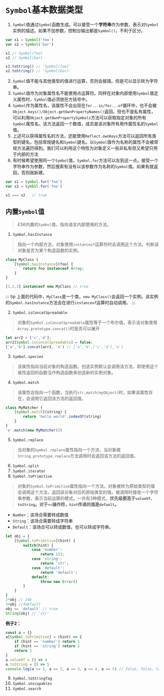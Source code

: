 # `Symbol`基本数据类型
1. `Symbol`值通过`Symbol`函数生成。可以接受一个**字符串**作为参数，表示对`Symbol`实例的描述。如果不加参数，控制台输出都是`Symbol()`，不利于区分。
```js
var s1 = Symbol('foo')
var s2 = Symbol('bar')

s1 // Symbol(foo)
s2 // Symbol(bar)

s1.toString() // 'Symbol(foo)'
s2.toString() // 'Symbol(bar)'
```

2. `Symbol`值不能与其他类型的值进行运算，否则会报错。但是可以显示转为字符串。
3. `Symbol`值作为对象属性名不能使用点运算符。同样在对象内部使用`Symbol`值定义属性时，`Symbol`值必须放在方括号中。
4. `Symbol`作为属性名，该属性不会出现在`for...in/for...of`循环中，也不会被`Object.keys()/Object.getOwnPropertyNames()`返回。但也不是私有属性，可以利用`Object.getOwnPropertySymbols`方法可以获取指定对象的所有`Symbol`属性名，该方法返回一个数值，成员是该对象所有用作属性名的`Symbol`值。
5. 上述可以获得属性名的方法，还能使用`Reflect.ownKeys`方法可以返回所有类型的键名，包括常规键名和`Symbol`键名。以`Symbol`值作为名称的属性不会被常规方法遍历得到。我们可以利用这个特性为对象定义一些非私有但又希望只用于内部的方法
6. 有时候希望使用同一个`Symbol`值，`Symbol.for`方法可以左到这一点。接受一个字符串作为参数，然后搜索有没有以该参数作为名称的`Symbol`值。如果有就返回，否则就新建。
```js
var s1 = Symbol.for('foo')
var s2 = Symbol.for('foo')

s1 === s2   // true
```

## 内置`Symbol`值
> ES6内置的`Symbol`值，指向语言内部使用的方法。
1. `Symbol.hasInstance`
> 指向一个内部方法，对象使用`instanceof`运算符时会调用这个方法，判断该对象是否为某个构造函数的实例。
```js
class MyClass {
    [Symbol.hasInstance](foo) {
        return foo instanceof Array;
    }
}

[1,2,3] instanceof new MyClass // true

```

::: tip
上面的代码中，`MyClass`是一个类，`new MyClass()`会返回一个实例。该实例的`Symbol.hasInstance`方法会在进行`instanceof`运算时自动调用。
:::

2. `Symbol.isConcatSpreadable`
> 对象的`Symbol.isConcatSpreadable`属性等于一个布尔值，表示该对象使用`Array.prototype.concat()`时是否可以展开
```js
let arr2 = ['c','d'];
arr2[Symbol.isConcatSpreadable] = false;
['a','b'].concat(arr2, 'e') // ['a','b',['c','d'],'e']
```

3. `Symbol.species`
> 该属性指向当前对象的构造函数。创造实例默认会调用该方法，即使用这个属性返回的函数当作构造函数来创造新的实例对象。

4. `Symbol.match`
> 该属性会指向一个函数，当执行`str.match(myObject)`时，如果该属性存在，会调用它返回该方法的返回值。
```js
class MyMatcher {
    [Symbol.match](string) {
        return 'hello world'.indexOf(string)
    }
}
'e'.match(new MyMatcher())
```
5. `Symbol.replace`
> 当对象的`Symbol.replace`属性指向一个方法，当对象被`String.prototype.replace`方法调用时会返回该方法的返回值。

6. `Symbol.split`
7. `Symbol.iterator`
8. `Symbol.toPrimitive`
>对象的`Symbol.toPrimitive`属性指向一个方法，对象被转为原始类型的值会调用这个方法，返回该对象对应的原始类型的值。被调用时接收一个字符串参数，表示当前运算的模式。一共有3种模式。**优先级要高于`valueOf`、`toString`。对于`==`操作符，`hint`传递的值是`default`。**
- `Number`：该场合需要转成数值
- `String`：该场合需要转成字符串
- `Default`：该场合可以转成数值，也可以转成字符串。

```js
let obj = {
    [Symbol.toPrimitive](hint) {
        switch(hint) {
            case 'number':
                return 123;
            case 'string':
                return 'str';
            case 'default':
                return 'default';
            default:
                throw new Error()
        }
    }
}
2*obj // 246
3+obj //3default
obj == 'default' // true
String(obj) // 'str'
```

**例子2：**
```js
const a = {}
a[Symbol.toPrimitive] = (hint) => {
    if (hint == 'number') return 1
    if (hint == 'string') return 2
    return 3
}
a.valueOf = () => 4
a.toString = () => 5
console.log(a == 1, a == 2, a == 3, a == 4, a == 5) // false, false, true, false, false
```

9. `Symbol.toStringTag`
10. `Symbol.unscopables`
11. `Symbol.search`